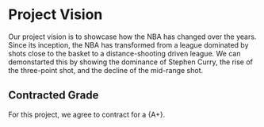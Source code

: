 # Project Vision

Our project vision is to showcase how the NBA has changed over the years. Since its inception, the NBA has transformed from a league dominated by shots close to the basket to a distance-shooting driven league. We can demonstarted this by showing the dominance of Stephen Curry, the rise of the three-point shot, and the decline of the mid-range shot.

## Contracted Grade

For this project, we agree to contract for a {A+}.
